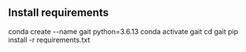 ## Install requirements
  conda create --name gait python=3.6.13
  conda activate gait
  cd gait
  pip install -r requirements.txt

